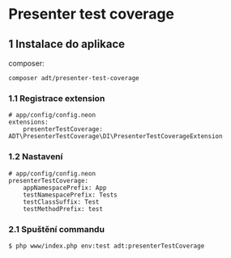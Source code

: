 # Presenter test coverage

## 1 Instalace do aplikace
composer:
```
composer adt/presenter-test-coverage
```

### 1.1 Registrace extension
```
# app/config/config.neon
extensions:
    presenterTestCoverage: ADT\PresenterTestCoverage\DI\PresenterTestCoverageExtension
```

### 1.2 Nastavení
```
# app/config/config.neon
presenterTestCoverage:
    appNamespacePrefix: App
    testNamespacePrefix: Tests
    testClassSuffix: Test
    testMethodPrefix: test
```


### 2.1 Spuštění commandu
```
$ php www/index.php env:test adt:presenterTestCoverage
```


